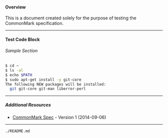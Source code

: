 ####    Overview

This is a document created solely for the purpose of testing the CommonMark
specification.

---

####    Test Code Block

######  Sample Section

~~~bash
$ cd ~
$ ls -al
$ echo $PATH
$ sudo apt-get install -y git-core
The following NEW packages will be installed:
  git git-core git-man liberror-perl
~~~

---

#####    Additional Resources

* [CommonMark Spec] - Version 1 (2014-09-06)

[CommonMark Spec]: http://jgm.github.io/stmd/spec.html

----

`./README.md`

